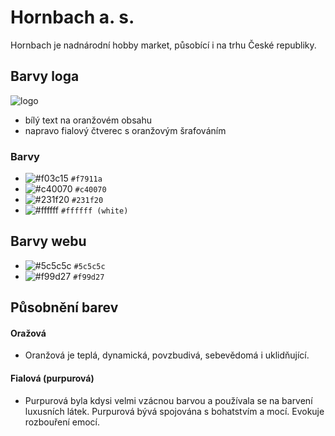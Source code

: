 # Hornbach a. s.
Hornbach je nadnárodní hobby market, působící i na trhu České republiky.

## Barvy loga
![logo](https://www.paderfutternapf.de/wp-content/uploads/2016/07/Hornbach_Logo_black.svg.png)
- bílý text na oranžovém obsahu
- napravo fialový čtverec s oranžovým šrafováním
### Barvy
- ![#f03c15](https://via.placeholder.com/15/f7911a/f7911a.png) `#f7911a`
- ![#c40070](https://via.placeholder.com/15/c40070/c40070.png) `#c40070`
- ![#231f20](https://via.placeholder.com/15/231f20/231f20.png) `#231f20`
- ![#ffffff](https://via.placeholder.com/15/ffffff/ffffff.png) `#ffffff (white)`

## Barvy webu
- ![#5c5c5c](https://via.placeholder.com/15/5c5c5c/5c5c5c.png) `#5c5c5c`
- ![#f99d27](https://via.placeholder.com/15/f99d27/f99d27.png) `#f99d27`

## Působnění barev
#### Oražová
 - Oranžová je teplá, dynamická, povzbudivá, sebevědomá i uklidňující.
#### Fialová (purpurová)
 - Purpurová byla kdysi velmi vzácnou barvou a používala se na barvení luxusních látek. Purpurová bývá spojována s bohatstvím a mocí. Evokuje rozbouření emocí.



